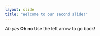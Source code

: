 ```yaml
---
layout: slide
title: "Welcome to our second slide!"
---
```

*Ah yes* **Oh no**
Use the left arrow to go back!
